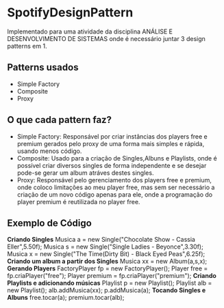 # SpotifyDesignPattern
Implementado para uma atividade da disciplina ANÁLISE E DESENVOLVIMENTO DE SISTEMAS onde é necessário juntar 3 design patterns em 1.

## Patterns usados
 - Simple Factory
 - Composite
 - Proxy
 
## O que cada pattern faz?
-   Simple Factory: Responsável por criar instâncias dos players free e premium gerados pelo proxy de uma forma mais simples e rápida, usando menos código.
- Composite: Usado para a criação de Singles,Albuns e Playlists, onde  é possível criar diversos singles de forma independente e se desejar pode-se gerar um album atráves destes singles.
-  Proxy: Responsável pelo gerenciamento dos players free e premium, onde coloco limitações ao meu player free, mas sem ser necessário a criação de um novo código apenas para ele, onde a programação do player premium é reutilizada no player free.

## Exemplo de Código
**Criando Singles**
Musica a = new Single("Chocolate Show - Cassia Eller",5.50f);
Musica s = new Single("Single Ladies - Beyonce",3.30f);
Musica x = new Single("The Time(Dirty Bit) - Black Eyed Peas",6.25f);
**Criando um album a partir dos Singles**
Musica xx = new Album(a,s,x);
**Gerando Players**
FactoryPlayer fp = new FactoryPlayer();
Player free = fp.criaPlayer("free");
Player premium = fp.criaPlayer("premium");
**Criando Playlists e adicionando músicas**
Playlist p = new Playlist();
Playlist alb = new Playlist();
alb.addMusica(xx);
p.addMusica(a);
**Tocando Singles e Albuns**
free.tocar(a);
premium.tocar(alb);
